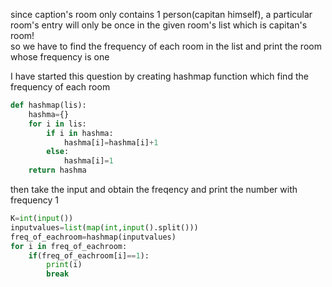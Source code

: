 since caption's room only contains 1 person(capitan himself), a particular room's entry will only be once in the given room's list which is capitan's room!<br>
so we have to find the frequency of each room in the list and print the room whose frequency is one<br>


I have started this question by creating hashmap function which find the frequency of each room<br>
```python
def hashmap(lis):
    hashma={}
    for i in lis:
        if i in hashma:
            hashma[i]=hashma[i]+1
        else:
            hashma[i]=1
    return hashma
```


then take the input and obtain the freqency and print the number with frequency 1<br>
```python
K=int(input())
inputvalues=list(map(int,input().split()))
freq_of_eachroom=hashmap(inputvalues)
for i in freq_of_eachroom:
    if(freq_of_eachroom[i]==1):
        print(i)
        break
```
